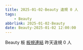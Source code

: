 ```yaml
---
title: 2025-01-02-Beauty 違規 0 人
tags:
    - Beauty
abbrlink: 2025-01-02-Beauty
date: Beauty-2025-01-02 12:00:00
---
```

Beauty 板 [板規連結](https://www.ptt.cc/bbs/Beauty/M.1630069980.A.84B.html)
昨天違規 0 人
